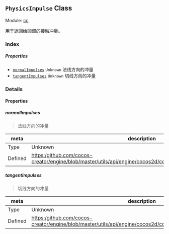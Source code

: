 ## `PhysicsImpulse` Class



Module: [cc](../modules/cc.md)




用于返回给回调的接触冲量。

### Index

##### Properties

  - [`normalImpulses`](#normalimpulses) `Unknown` 法线方向的冲量
  - [`tangentImpulses`](#tangentimpulses) `Unknown` 切线方向的冲量





### Details


#### Properties


##### normalImpulses

> 法线方向的冲量

| meta | description |
|------|-------------|
| Type | Unknown |
| Defined | [https:/github.com/cocos-creator/engine/blob/master/utils/api/engine/cocos2d/core/physics/CCPhysicsContact.js:160](https:/github.com/cocos-creator/engine/blob/master/utils/api/engine/cocos2d/core/physics/CCPhysicsContact.js#L160) |



##### tangentImpulses

> 切线方向的冲量

| meta | description |
|------|-------------|
| Type | Unknown |
| Defined | [https:/github.com/cocos-creator/engine/blob/master/utils/api/engine/cocos2d/core/physics/CCPhysicsContact.js:168](https:/github.com/cocos-creator/engine/blob/master/utils/api/engine/cocos2d/core/physics/CCPhysicsContact.js#L168) |






